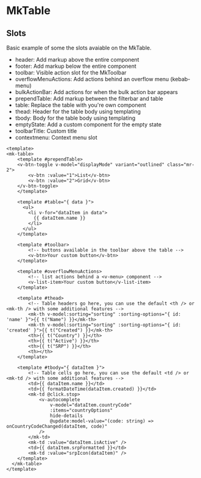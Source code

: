 # MkTable

## Slots

Basic example of some the slots avaiable on the MkTable.

- header: Add markup above the entire component
- footer: Add markup below the entire component
- toolbar: Visible action slot for the MkToolbar
- overflowMenuActions: Add actions behind an overflow menu (kebab-menu)
- bulkActionBar: Add actions for when the bulk action bar appears
- prependTable: Add markup between the filterbar and table
- table: Replace the table with you're own component
- thead: Header for the table body using templating
- tbody: Body for the table body using templating
- emptyState: Add a custom component for the empty state
- toolbarTitle: Custom title
- contextmenu: Context menu slot

```tsx
<template>
<mk-table>
	<template #prependTable>
	<v-btn-toggle v-model="displayMode" variant="outlined" class="mr-2">
		<v-btn :value="1">List</v-btn>
		<v-btn :value="2">Grid</v-btn>
	</v-btn-toggle>
    </template>

    <template #table="{ data }">
      <ul>
        <li v-for="dataItem in data">
          {{ dataItem.name }}
        </li>
      </ul>
    </template>

    <template #toolbar>
		<!-- buttons available in the toolbar above the table -->
		<v-btn>Your custom button</v-btn>
    </template>

    <template #overflowMenuActions>
		<!-- list actions behind a <v-menu> component -->
		<v-list-item>Your custom button</v-list-item>
    </template>

    <template #thead>
		<!-- Table headers go here, you can use the default <th /> or <mk-th /> with some additional features -->
		<mk-th v-model:sorting="sorting" :sorting-options="{ id: 'name' }">{{ t("Name") }}</mk-th>
		<mk-th v-model:sorting="sorting" :sorting-options="{ id: 'created' }">{{ t("Created") }}</mk-th>
		<th>{{ t("Country") }}</th>
		<th>{{ t("Active") }}</th>
		<th>{{ t("SRP") }}</th>
		<th></th>
    </template>

    <template #tbody="{ dataItem }">
		<!-- Table cells go here, you can use the default <td /> or <mk-td /> with some additional features -->
		<td>{{ dataItem.name }}</td>
		<td>{{ formatDateTime(dataItem.created) }}</td>
		<mk-td @click.stop>
			<v-autocomplete
				v-model="dataItem.countryCode"
				:items="countryOptions"
				hide-details
				@update:model-value="(code: string) => onCountryCodeChanged(dataItem, code)"
			/>
		</mk-td>
		<mk-td :value="dataItem.isActive" />
		<td>{{ dataItem.srpFormatted }}</td>
		<mk-td :value="srpIcon(dataItem)" />
    </template>
  </mk-table>
</template>
```

